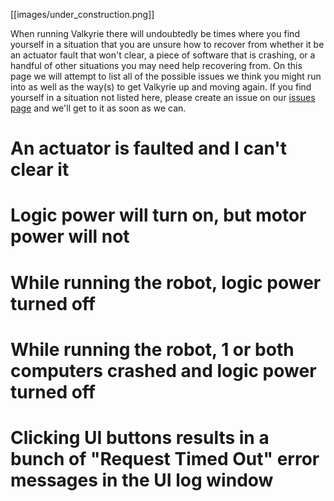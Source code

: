 [[images/under_construction.png]]

When running Valkyrie there will undoubtedly be times where you find yourself in a situation that you are unsure how to recover from whether it be an actuator fault that won't clear, a piece of software that is crashing, or a handful of other situations you may need help recovering from. On this page we will attempt to list all of the possible issues we think you might run into as well as the way(s) to get Valkyrie up and moving again. If you find yourself in a situation not listed here, please create an issue on our [issues page](https://github.com/NASA-JSC-Robotics/valkyrie/issues) and we'll get to it as soon as we can. 

# An actuator is faulted and I can't clear it

# Logic power will turn on, but motor power will not

# While running the robot, logic power turned off

# While running the robot, 1 or both computers crashed and logic power turned off

# Clicking UI buttons results in a bunch of "Request Timed Out" error messages in the UI log window

 